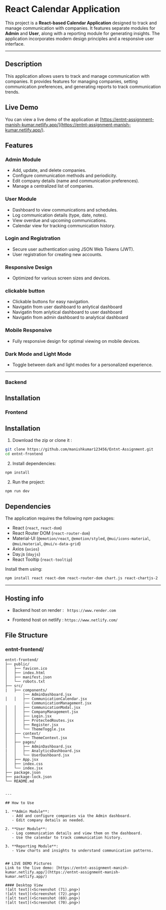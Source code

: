 # React Calendar Application

This project is a **React-based Calendar Application** designed to track and manage communication with companies. It features separate modules for **Admin** and **User**, along with a reporting module for generating insights. The application incorporates modern design principles and a responsive user interface.

---

## Description

This application allows users to track and manage communication with companies. It provides features for managing companies, setting communication preferences, and generating reports to track communication trends.

## Live Demo

You can view a live demo of the application at [https://entnt-assignment-manish-kumar.netlify.app/](https://entnt-assignment-manish-kumar.netlify.app/).


## Features

### Admin Module
- Add, update, and delete companies.
- Configure communication methods and periodicity.
- Edit company details (name and communication preferences).
- Manage a centralized list of companies.

### User Module
- Dashboard to view communications and schedules.
- Log communication details (type, date, notes).
- View overdue and upcoming communications.
- Calendar view for tracking communication history.



### Login and Registration
- Secure user authentication using JSON Web Tokens (JWT).
- User registration for creating new accounts.

### Responsive Design
- Optimized for various screen sizes and devices.

### clickable button
- Clickable buttons for easy navigation.
- Navigatin from user dashboard to anlytical dashboard
- Navigatin from anlytical dashboard to user dashboard
- Navigatin from admin dashboard to analytical dashboard

### Mobile Responsive
- Fully responsive design for optimal viewing on mobile devices.


### Dark Mode and Light Mode
- Toggle between dark and light modes for a personalized experience.

---

### Backend 

## Installation





### Frontend
## Installation

1. Download the zip or clone it :
```bash
git clone https://github.com/manishkumar123456/Entnt-Assignment.git
cd entnt-frontend
```

2. Install dependencies:
```bash
npm install
```

2. Run the project:
```bash
npm run dev
```

## Dependencies

The application requires the following npm packages:

- React (`react`, `react-dom`)
- React Router DOM (`react-router-dom`)
- Material-UI (`@emotion/react`, `@emotion/styled`, `@mui/icons-material`, `@mui/material`, `@mui/x-data-grid`)
- Axios (`axios`)
- Day.js (`dayjs`)
- React Tooltip (`react-tooltip`)

Install them using:
```bash
npm install react react-dom react-router-dom chart.js react-chartjs-2
```

---

## Hosting info

- Backend host on render : ``` https://www.render.com```

- Frontend host on netlify : ```https://www.netlify.com/```


## File Structure

### entnt-frontend/
```
entnt-frontend/
├── public/
│   ├── favicon.ico
│   ├── index.html
│   ├── manifest.json
│   └── robots.txt
├── src/
|   ├── components/
        |── AdminDashboard.jsx
│   │   ├── CommunicationCalendar.jsx
        |── CommunicationManagement.jsx
│   │   ├── CommunicationModal.jsx
│   │   ├── CompanyManagement.jsx
│   │   ├── Login.jsx
│   │   ├── ProtectedRoutes.jsx
│   │   ├── Register.jsx
│   │   └── ThemeToggle.jsx
│   ├── context/
│   │   └── ThemeContext.jsx
│   ├── pages/
│   │   ├── AdminDashboard.jsx
|   │   ├── AnalyticsDashboard.jsx
│   │   └── UserDashboard.jsx
│   ├── App.jsx
│   ├── index.css
│   └── index.jsx
├── package.json
├── package-lock.json
└── README.md
```

```

---

## How to Use

1. **Admin Module**:
   - Add and configure companies via the Admin dashboard.
   - Edit company details as needed.

2. **User Module**:
   - Log communication details and view them on the dashboard.
   - Use the calendar to track communication history.

3. **Reporting Module**:
   - View charts and insights to understand communication patterns.


## LIVE DEMO Pictures
Link to the live demo: [https://entnt-assignment-manish-kumar.netlify.app/](https://entnt-assignment-manish-kumar.netlify.app/)

#### Desktop View
![alt text](<Screenshot (71).png>)
![alt text](<Screenshot (72).png>)
![alt text](<Screenshot (69).png>)
![alt text](<Screenshot (70).png>)